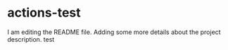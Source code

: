 # actions-test
I am editing the README file. Adding some more details about the project description.
test
